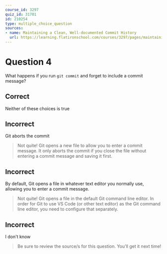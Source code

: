 ```yaml
---
course_id: 3297
quiz_id: 31701
id: 210254
type: multiple_choice_question
sources:
- name: Maintaining a Clean, Well-documented Commit History
  url: https://learning.flatironschool.com/courses/3297/pages/maintaining-a-clean-well-documented-commit-history
---
```


# Question 4

What happens if you run `git commit` and forget to include a commit message?

## Correct

Neither of these choices is true

## Incorrect

Git aborts the commit

> Not quite! Git opens a new file to allow you to enter a commit message. It only
> aborts the commit if you close the file without entering a commit message and
> saving it first.

## Incorrect

By default, Git opens a file in whatever text editor you normally use, allowing
you to enter a commit message.

> Not quite! Git opens a file in the default Git command line editor. In order for
> Git to use VS Code (or other text editor) as the Git command line editor, you
> need to configure that separately.

## Incorrect

I don't know

> Be sure to review the source/s for this question. You'll get it next time!
